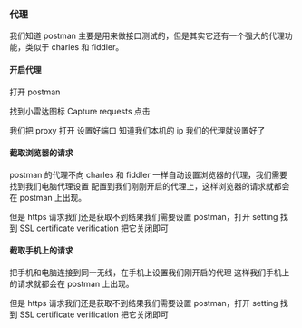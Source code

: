 ### 代理

我们知道 postman 主要是用来做接口测试的，但是其实它还有一个强大的代理功能，类似于 charles 和 fiddler。

#### 开启代理

打开 postman

找到小雷达图标 Capture requests 点击

我们把 proxy 打开 设置好端口 知道我们本机的 ip 我们的代理就设置好了

#### 截取浏览器的请求

postman 的代理不向 charles 和 fiddler 一样自动设置浏览器的代理，我们需要找到我们电脑代理设置 配置到我们刚刚开启的代理上，这样浏览器的请求就都会在 postman 上出现。

但是 https 请求我们还是获取不到结果我们需要设置 postman，打开 setting 找到 SSL certificate verification 把它关闭即可

#### 截取手机上的请求

把手机和电脑连接到同一无线，在手机上设置我们刚开启的代理 这样我们手机上的请求就都会在 postman 上出现。

但是 https 请求我们还是获取不到结果我们需要设置 postman，打开 setting 找到 SSL certificate verification 把它关闭即可
